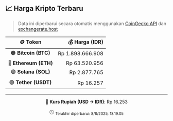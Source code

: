 

<!-- HARGA_KRIPTO -->
## 📈 Harga Kripto Terbaru

> Data ini diperbarui secara otomatis menggunakan [CoinGecko API](https://www.coingecko.com/) dan [exchangerate.host](https://exchangerate.host/)

<div align="center">

| 🪙 Token | 💰 Harga (IDR) |
|:------:|---------------:|
| 🟠 **Bitcoin (BTC)**   | Rp 1.898.666.908 |
| 🔵 **Ethereum (ETH)**  | Rp 63.520.956 |
| 🟣 **Solana (SOL)**    | Rp 2.877.765 |
| 🟢 **Tether (USDT)**   | Rp 16.257 |

---

💱 **Kurs Rupiah (USD → IDR)**: Rp 16.253

🕒 <sub>Terakhir diperbarui: 8/8/2025, 18.19.05</sub>

</div>
<!-- /HARGA_KRIPTO -->